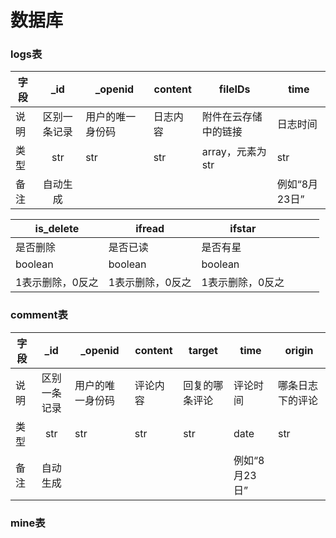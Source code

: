 # 数据库

### logs表

| 字段 |     _id      | _openid          | content  | fileIDs              | time          |
| ---- | :----------: | ---------------- | -------- | -------------------- | ------------- |
| 说明 | 区别一条记录 | 用户的唯一身份码 | 日志内容 | 附件在云存储中的链接 | 日志时间      |
| 类型 |     str      | str              | str      | array，元素为str     | str           |
| 备注 |   自动生成   |                  |          |                      | 例如“8月23日” |

| is_delete        |ifread      |ifstar      |      |      |      |
| ---------------- | ---- | ---- | ---- | ---- | ---- |
| 是否删除         |是否已读      |是否有星      |      |      |      |
| boolean          |boolean      |boolean      |      |      |      |
| 1表示删除，0反之 | 1表示删除，0反之| 1表示删除，0反之|      |      |      |

### comment表
| 字段 |     _id      | _openid          | content  |target              | time          |origin|
| ---- | :----------: | ---------------- | -------- | -------------------- | ------------- |------|
| 说明 | 区别一条记录 | 用户的唯一身份码 | 评论内容 | 回复的哪条评论 | 评论时间      |哪条日志下的评论|
| 类型 |     str      | str              | str      | str     | date         |str|
| 备注 |   自动生成   |                  |          |                      | 例如“8月23日” |      |

### mine表
